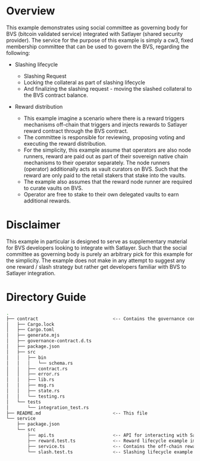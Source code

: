 # Overview

This example demonstrates using social committee as governing body for BVS (bitcoin validated service) integrated with Satlayer (shared security provider).
The service for the purpose of this example is simply a cw3, fixed membership committee that can be used to govern the BVS, regarding the following:

- Slashing lifecycle

  - Slashing Request
  - Locking the collateral as part of slashing lifecycle
  - And finalizing the slashing request - moving the slashed collateral to the BVS contract balance.

- Reward distribution
  - This example imagine a scenario where there is a reward triggers mechanisms off-chain that triggers and injects rewards to Satlayer reward contract
    through the BVS contract.
  - The committee is responsible for reviewing, proposing voting and executing the reward distribution.
  - For the simplicity, this example assume that operators are also node runners, reward are paid out as part of their sovereign native chain mechanisms to their operator separately. The node runners (operator) additionally acts as vault curators on BVS. Such that the reward are only paid to the retail stakers that stake into the vaults.
  - The example also assumes that the reward node runner are required to curate vaults on BVS.
  - Operator are free to stake to their own delegated vaults to earn additional rewards.

# Disclaimer

This example in particular is designed to serve as supplementary material for BVS developers looking to integrate with Satlayer. Such that the social committee as governing body is purely an arbitrary pick for this example for the simplicity. The example does not make in any attempt to suggest any one reward / slash strategy but rather get developers familiar with BVS to Satlayer integration.

# Directory Guide

```bash
.
├── contract                            <-- Contains the governance contract code
│   ├── Cargo.lock
│   ├── Cargo.toml
│   ├── generate.mjs
│   ├── governance-contract.d.ts
│   ├── package.json
│   ├── src
│   │   ├── bin
│   │   │   └── schema.rs
│   │   ├── contract.rs
│   │   ├── error.rs
│   │   ├── lib.rs
│   │   ├── msg.rs
│   │   ├── state.rs
│   │   └── testing.rs
│   └── tests
│       └── integration_test.rs
├── README.md                           <-- This file
└── service
    ├── package.json
    └── src
        ├── api.ts                      <-- API for interacting with Satlayer protocol contracts.
        ├── reward.test.ts              <-- Reward lifecycle example implemented as Tests for reward distribution functionality
        ├── service.ts                  <-- Contains the off-chain reward trigger emulation codes.
        └── slash.test.ts               <-- Slashing lifecycle example implemented as Tests for slashing flow on Satlayer.
```
